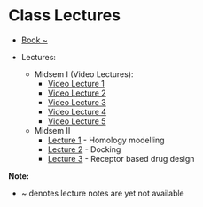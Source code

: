 # Class Lectures

- [Book ~][BookLink]  
- Lectures:  

    - Midsem I (Video Lectures):
        - [Video Lecture 1][vl1]
        - [Video Lecture 2][vl2]
        - [Video Lecture 3][vl3]
        - [Video Lecture 4][vl4]
        - [Video Lecture 5][vl5]
    - Midsem II
        - [Lecture 1][L1] - Homology modelling
        - [Lecture 2][L2] - Docking
        - [Lecture 3][L3] - Receptor based drug design

**Note:**  
- ~ denotes lecture notes are yet not available

[BookLink]: https://docs.google.com/viewer?url=https://raw.githubusercontent.com/RaviRahar/Notes/master/BioInformatics/

[vl1]: https://drive.google.com/file/d/1Hc2AS48ql122pguWCXkBa9xEQiZrKG37/view?usp=sharing
[vl2]: https://drive.google.com/file/d/1QkWXmmYFwHtN9Rufi-DTpsSo_vSsrk7B/view?usp=sharing
[vl3]: https://drive.google.com/file/d/1wm70CiiHp3uG872KGFqsvlGm6MxjfaEH/view?usp=sharing
[vl4]: https://drive.google.com/file/d/1Gcm3vsUvpwKA_MA4NcprWH13SLhSL4uU/view?usp=sharing
[vl5]: https://drive.google.com/file/d/1R2jynF1-KiMGCJq8hZMpuFaOuMNYAbwh/view?usp=sharing

[L1]: https://docs.google.com/viewer?url=https://raw.githubusercontent.com/RaviRahar/Notes/master/BioInformatics/L1.pdf
[L2]: https://docs.google.com/viewer?url=https://raw.githubusercontent.com/RaviRahar/Notes/master/BioInformatics/L2.pdf
[L3]: https://docs.google.com/viewer?url=https://raw.githubusercontent.com/RaviRahar/Notes/master/BioInformatics/L3.pdf
